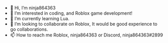 - 👋 Hi, I’m ninja864363
- 👀 I’m interested in coding, and Roblox game development!
- 🌱 I’m currently learning Lua.
- 💞️ I’m looking to collaborate on Roblox, It would be good experience to go collaborations.
- 📫 How to reach me Roblox, ninja864363 or Discord, ninja864363#2899

